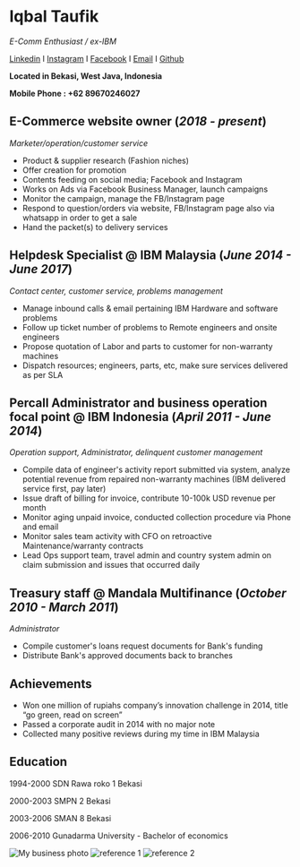 # Iqbal Taufik
_E-Comm Enthusiast / ex-IBM_

[Linkedin](https://www.linkedin.com/in/iqbal-taufik-75598641/) I [Instagram](https://www.instagram.com/iqbalok/?hl=en) I [Facebook](https://www.facebook.com/iqbaloktaufik) I [Email](mailto:iqbaltaufik88@gmail.com) I [Github](https://iqbalok88.github.io/iqbal-taufik-cv/)

**Located in Bekasi, West Java, Indonesia**

**Mobile Phone : +62 89670246027**

## E-Commerce website owner (_2018 - present_)
_Marketer/operation/customer service_
- Product & supplier research (Fashion niches)
- Offer creation for promotion
- Contents feeding on social media; Facebook and Instagram
- Works on Ads via Facebook Business Manager, launch campaigns
- Monitor the campaign, manage the FB/Instagram page
- Respond to question/orders via website, FB/Instagram page also via whatsapp in order to get a sale
- Hand the packet(s) to delivery services

## Helpdesk Specialist @ IBM Malaysia (_June 2014 - June 2017_)
_Contact center, customer service, problems management_
- Manage inbound calls & email pertaining IBM Hardware and software problems
- Follow up ticket number of problems to Remote engineers and onsite engineers
- Propose quotation of Labor and parts to customer for non-warranty machines
- Dispatch resources; engineers, parts, etc, make sure services delivered as per SLA

## Percall Administrator and business operation focal point @ IBM Indonesia (_April 2011 - June 2014_)
_Operation support, Administrator, delinquent customer management_
- Compile data of engineer's activity report submitted via system, analyze potential revenue from repaired non-warranty machines (IBM delivered service first, pay later)
- Issue draft of billing for invoice, contribute 10-100k USD revenue per month
- Monitor aging unpaid invoice, conducted collection procedure via Phone and email
- Monitor sales team activity with CFO on retroactive Maintenance/warranty contracts
- Lead Ops support team, travel admin and country system admin on claim submission and issues that occurred daily

## Treasury staff @ Mandala Multifinance (_October 2010 - March 2011_)
_Administrator_
- Compile customer's loans request documents for Bank's funding
- Distribute Bank's approved documents back to branches   

## Achievements
- Won one million of rupiahs company’s innovation challenge in 2014, title “go green, read on screen”
- Passed a corporate audit in 2014 with no major note
- Collected many positive reviews during my time in IBM Malaysia

## Education
1994-2000 SDN Rawa roko 1 Bekasi

2000-2003 SMPN 2 Bekasi

2003-2006 SMAN 8 Bekasi

2006-2010 Gunadarma University - Bachelor of economics

![My business photo](https://i.postimg.cc/tgM0D42h/iqbal.jpg)
![reference 1](https://i.postimg.cc/BvJdcwHf/reference2.jpg)
![reference 2](https://i.postimg.cc/D0R9rvdx/reference1.jpg)
